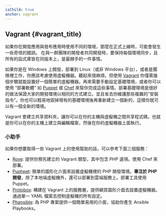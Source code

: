 ```yaml
---
isChild: true
anchor: vagrant
---
```


## Vagrant {#vagrant_title}

如果你在開發應用與發布應用時使用不同的環境，那麼在正式上線時，可能會發生一些奇怪的錯誤。
在與一群團隊的開發者共同開發時，要保持每個環境同步，且所有的函式庫皆在同版本上，是最棘手的一件事情。

如果你是在 Windows 上開發，部署到 Linux（或非 Windows 平台），或者是團隊裡工作，你應該考慮使用虛擬機器。聽起來很麻煩，但使用 [Vagrant][vagrant] 你僅需幾個步驟就能設置好一個簡單的虛擬機器。再來需要手動設定基礎環境，或者你可以使用 “部署軟體” 如 [Puppet][puppet] 或 [Chef][chef] 來幫你完成這些事情。部署基礎環境是很好的做法保證大家的開發環境以相同的方式建立。並且省去你維護那些複雜的”安裝指令”。你也可以輕易地毀掉現有的基礎環境後再重新建立一個新的，這樣你就可以有一個全新的環境。

Vagrant 會建立共享資料夾，讓你可以在你的主機與虛擬機之間共享程式碼，也就是你可以在你的主機上建立與編輯檔案，然後在你的虛擬機器上面執行。


### 小助手

如果你想要取得一些 Vagrant 上的使用幫助的話，可以參考下面三個服務：

- [Rove][rove]: 提供你預先建立的 Vagrant 類型，其中包含 PHP 選項。使用 Chef 來部署。
- [Puphpet][puphpet]: 簡單的圖形化介面來設置虛擬機裡的 PHP 開發環境。**專注於 PHP 開發**，除了本地端虛擬機外，還可以部署到雲端服務上。部署工具使用 Puppet。
- [Protobox][protobox]: 構建在 Vagrant 上的服務層，提供網頁圖形介面去設置虛擬機器。通過單一 YAML 檔案去控制虛擬機的所有設定。
- [Phansible][phansible]: 為 PHP 專案提供一個簡單易用的介面，協助你產生 Ansible Playbooks。

[vagrant]: http://vagrantup.com/
[puppet]: http://www.puppetlabs.com/
[chef]: http://www.opscode.com/
[rove]: http://rove.io/
[puphpet]: https://puphpet.com/
[protobox]: http://getprotobox.com/
[phansible]: http://phansible.com/
